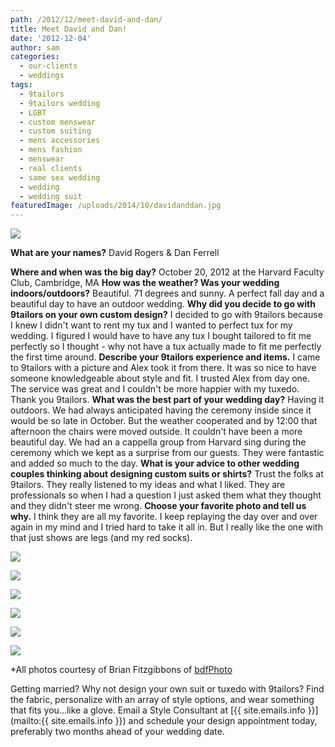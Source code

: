 ```yaml
---
path: /2012/12/meet-david-and-dan/
title: Meet David and Dan!
date: '2012-12-04'
author: sam
categories:
  - our-clients
  - weddings
tags:
  - 9tailors
  - 9tailors wedding
  - LGBT
  - custom menswear
  - custom suiting
  - mens accessories
  - mens fashion
  - menswear
  - real clients
  - same sex wedding
  - wedding
  - wedding suit
featuredImage: /uploads/2014/10/davidanddan.jpg
---
```

[![](http://3.bp.blogspot.com/-yXF3UQZqCvM/UJw2VpfOMDI/AAAAAAAABVo/aYNOZRqE5Uo/s640/229873_4691360479673_1516213016_n.jpg)](http://3.bp.blogspot.com/-yXF3UQZqCvM/UJw2VpfOMDI/AAAAAAAABVo/aYNOZRqE5Uo/s1600/229873_4691360479673_1516213016_n.jpg)

**What are your names?**
David Rogers & Dan Ferrell

**Where and when was the big day?**
October 20, 2012 at the Harvard Faculty Club, Cambridge, MA
**How was the weather? Was your wedding indoors/outdoors?**
Beautiful. 71 degrees and sunny. A perfect fall day and a beautiful day to have an outdoor wedding.
**Why did you decide to go with 9tailors on your own custom design?**
I decided to go with 9tailors because I knew I didn't want to rent my tux and I wanted to perfect tux for my wedding. I figured I would have to have any tux I bought tailored to fit me perfectly so I thought - why not have a tux actually made to fit me perfectly the first time around. 
**Describe your 9tailors experience and items.**
I came to 9tailors with a picture and Alex took it from there. It was so nice to have someone knowledgeable about style and fit. I trusted Alex from day one. The service was great and I couldn't be more happier with my tuxedo. Thank you 9tailors.
**What was the best part of your wedding day?**
Having it outdoors. We had always anticipated having the ceremony inside since it would be so late in October. But the weather cooperated and by 12:00 that afternoon the chairs were moved outside. It couldn't have been a more beautiful day. We had an a cappella group from Harvard sing during the ceremony which we kept as a surprise from our guests. They were fantastic and added so much to the day.
**What is your advice to other wedding couples thinking about designing custom suits or shirts?**
Trust the folks at 9tailors. They really listened to my ideas and what I liked. They are professionals so when I had a question I just asked them what they thought and they didn't steer me wrong. 
**Choose your favorite photo and tell us why.**
I think they are all my favorite. I keep replaying the day over and over again in my mind and I tried hard to take it all in. But I really like the one with that just shows are legs (and my red socks). 

[![](http://3.bp.blogspot.com/-vsE4j2QNzcw/UJw2Rpw1RVI/AAAAAAAABVY/Jh3KO9DElzw/s640/22424_4691361439697_21617871_n.jpg)](http://3.bp.blogspot.com/-vsE4j2QNzcw/UJw2Rpw1RVI/AAAAAAAABVY/Jh3KO9DElzw/s1600/22424_4691361439697_21617871_n.jpg)

[![](http://3.bp.blogspot.com/-E-4bUdx7Ur4/UJw2Y6O2EVI/AAAAAAAABWI/co8IRtESFIk/s400/552452_876475039838_794348273_n.jpg)](http://3.bp.blogspot.com/-E-4bUdx7Ur4/UJw2Y6O2EVI/AAAAAAAABWI/co8IRtESFIk/s1600/552452_876475039838_794348273_n.jpg)

[![](http://3.bp.blogspot.com/-wIo2PNoGOMs/UJw2WUqNiiI/AAAAAAAABVw/wpWC4EUJAl0/s400/269948_4058068284218_401483781_n.jpg)](http://3.bp.blogspot.com/-wIo2PNoGOMs/UJw2WUqNiiI/AAAAAAAABVw/wpWC4EUJAl0/s1600/269948_4058068284218_401483781_n.jpg)

[![](http://4.bp.blogspot.com/-xoZr0NLYzy0/UJw2XeiqWPI/AAAAAAAABV4/3Bs8yGLnHSA/s400/404323_876473981958_1174892363_n.jpg)](http://4.bp.blogspot.com/-xoZr0NLYzy0/UJw2XeiqWPI/AAAAAAAABV4/3Bs8yGLnHSA/s1600/404323_876473981958_1174892363_n.jpg)

[![](http://1.bp.blogspot.com/-_X-cH-r5JPw/UJw2UjLOsiI/AAAAAAAABVg/tUph_x5eSn8/s400/188997_876474181558_27319444_n.jpg)](http://1.bp.blogspot.com/-_X-cH-r5JPw/UJw2UjLOsiI/AAAAAAAABVg/tUph_x5eSn8/s1600/188997_876474181558_27319444_n.jpg)

[![](http://1.bp.blogspot.com/-bkq0gXNPtO4/UJw2X7kLvGI/AAAAAAAABWA/CXho0fzZu4Q/s400/409125_4691356319569_1439071800_n.jpg)](http://1.bp.blogspot.com/-bkq0gXNPtO4/UJw2X7kLvGI/AAAAAAAABWA/CXho0fzZu4Q/s1600/409125_4691356319569_1439071800_n.jpg)

\*All photos courtesy of Brian Fitzgibbons of [bdfPhoto](http://bdfphoto.com/)

Getting married? Why not design your own suit or tuxedo with 9tailors? Find the fabric, personalize with an array of style options, and wear something that fits you...like a glove. Email a Style Consultant at [{{ site.emails.info }}](mailto:{{ site.emails.info }}) and schedule your design appointment today, preferably two months ahead of your wedding date.